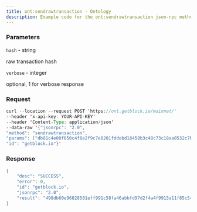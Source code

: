 ```yaml
---
title: ont:sendrawtransaction - Ontology
description: Example code for the ont:sendrawtransaction json-rpc method. Сomplete guide on how to use ont:sendrawtransaction json-rpc in GetBlock.io Web3 documentation.
---
```


### Parameters


`hash` - string

raw transaction hash

`verbose` - integer

optional, 1 for verbose response

### Request

``` java
curl --location --request POST 'https://ont.getblock.io/mainnet/' 
--header 'x-api-key: YOUR-API-KEY' 
--header 'Content-Type: application/json' 
--data-raw '{"jsonrpc": "2.0",
"method": "sendrawtransaction",
"params": ["db81c4e00f050c4f8e2f9c7e8201fddebd18458b3c48c73c18aa0532c7b5c43c", 1],
"id": "getblock.io"}'
```

###  Response

``` java
{
    "desc": "SUCCESS",
    "error": 0,
    "id": "getblock.io",
    "jsonrpc": "2.0",
    "result": "498db60e96828581eff991c58fa46abbfd97d2f4a4f9915a11f85c54f2a2fedf"
}
```

